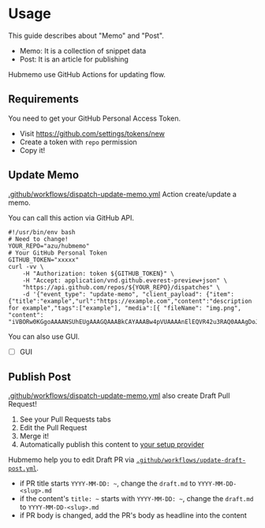 # Usage

This guide describes about "Memo" and "Post".

- Memo: It is a collection of snippet data
- Post: It is an article for publishing

Hubmemo use GitHub Actions for updating flow.

## Requirements

You need to get your GitHub Personal Access Token.

- Visit <https://github.com/settings/tokens/new>
- Create a token with `repo` permission
- Copy it!

## Update Memo

[.github/workflows/dispatch-update-memo.yml](../.github/workflows/dispatch-update-memo.yml) Action create/update a memo.

You can call this action via GitHub API.

```shell
#!/usr/bin/env bash
# Need to change!
YOUR_REPO="azu/hubmemo"
# Your GitHub Personal Token
GITHUB_TOKEN="xxxxx"
curl -vv \
    -H "Authorization: token ${GITHUB_TOKEN}" \
    -H "Accept: application/vnd.github.everest-preview+json" \
    "https://api.github.com/repos/${YOUR_REPO}/dispatches" \
    -d '{"event_type": "update-memo", "client_payload": {"item":{"title":"example","url":"https://example.com","content":"description for example","tags":["example"], "media":[{ "fileName": "img.png", "content": "iVBORw0KGgoAAAANSUhEUgAAAGQAAABkCAYAAABw4pVUAAAAnElEQVR42u3RAQ0AAAgDoJvc6FrDOahAZdLhjBIiBCFCECIEIUIQIkSIEIQIQYgQhAhBiBCEIEQIQoQgRAhChCAEIUIQIgQhQhAiBCEIEYIQIQgRghAhCEGIEIQIQYgQhAhBCEKEIEQIQoQgRAhCECIEIUIQIgQhQhCCECEIEYIQIQgRghCECEGIEIQIQYgQhAgRIgQhQhAiBCHfLWUmlZ1jOmbgAAAAAElFTkSuQmCC"}]}}}'
```

You can also use GUI.

- [ ] GUI

## Publish Post

[.github/workflows/dispatch-update-memo.yml](../.github/workflows/dispatch-update-memo.yml)  also create Draft Pull Request!

1. See your Pull Requests tabs
2. Edit the Pull Request
3. Merge it!
4. Automatically publish this content to [your setup provider](./SETUP.md)

Hubmemo help you to edit Draft PR via [`.github/workflows/update-draft-post.yml`](../.github/workflows/update-draft-post.yml).

- if PR title starts `YYYY-MM-DD: ~`, change the `draft.md` to `YYYY-MM-DD-<slug>.md`
- if the content's `title: ~` starts with `YYYY-MM-DD: ~`, change the `draft.md` to `YYYY-MM-DD-<slug>.md`
- if PR body is changed, add the PR's body as headline into the content
